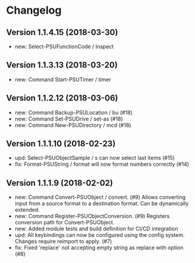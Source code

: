 ﻿# Changelog

## Version 1.1.4.15 (2018-03-30)
 - new: Select-PSUFunctionCode / Inspect

## Version 1.1.3.13 (2018-03-20)
 - new: Command Start-PSUTimer / timer

## Version 1.1.2.12 (2018-03-06)
 - new: Command Backup-PSULocation / bu (#18)
 - new: Command Set-PSUDrive / set-as (#18)
 - new: Command New-PSUDirectory / mcd (#18)

## Version 1.1.1.10 (2018-02-23)
 - upd: Select-PSUObjectSample / s can now select last items (#15)
 - fix: Format-PSUString / format will now format numbers correctly (#14)

## Version 1.1.1.9 (2018-02-02)
 - new: Command Convert-PSUObject / convert. (#9)
   Allows converting input from a source format to a destination format. Can be dynamically extended.
 - new: Command Register-PSUObjectConversion. (#9)
   Registers conversion path for Convert-PSUObject.
 - new: Added module tests and build definition for CI/CD integration
 - upd: All keybindings can now be configured using the config system. Changes require reimport to apply. (#7)
 - fix: Fixed 'replace' not accepting empty string as replace with option (#8)